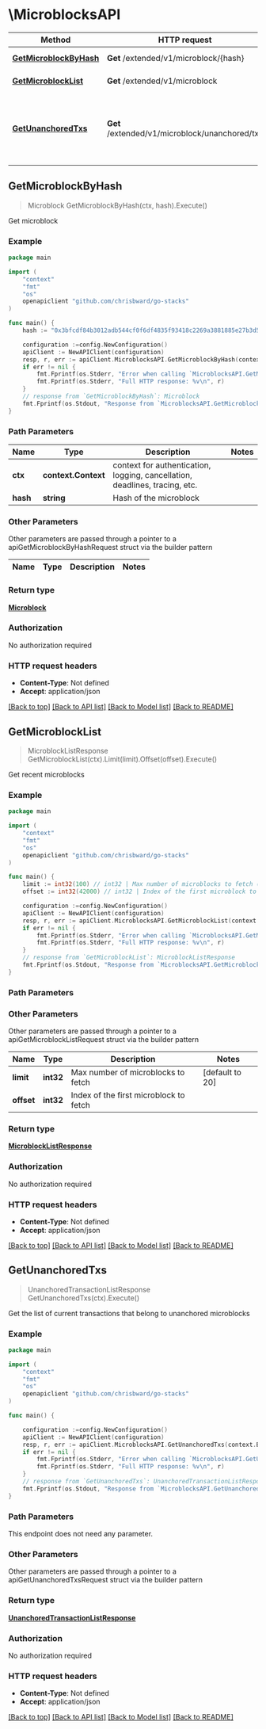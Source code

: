 # \MicroblocksAPI



Method | HTTP request | Description
------------- | ------------- | -------------
[**GetMicroblockByHash**](MicroblocksAPI.md#GetMicroblockByHash) | **Get** /extended/v1/microblock/{hash} | Get microblock
[**GetMicroblockList**](MicroblocksAPI.md#GetMicroblockList) | **Get** /extended/v1/microblock | Get recent microblocks
[**GetUnanchoredTxs**](MicroblocksAPI.md#GetUnanchoredTxs) | **Get** /extended/v1/microblock/unanchored/txs | Get the list of current transactions that belong to unanchored microblocks



## GetMicroblockByHash

> Microblock GetMicroblockByHash(ctx, hash).Execute()

Get microblock



### Example

```go
package main

import (
	"context"
	"fmt"
	"os"
	openapiclient "github.com/chrisbward/go-stacks"
)

func main() {
	hash := "0x3bfcdf84b3012adb544cf0f6df4835f93418c2269a3881885e27b3d58eb82d47" // string | Hash of the microblock

	configuration :=config.NewConfiguration()
	apiClient := NewAPIClient(configuration)
	resp, r, err := apiClient.MicroblocksAPI.GetMicroblockByHash(context.Background(), hash).Execute()
	if err != nil {
		fmt.Fprintf(os.Stderr, "Error when calling `MicroblocksAPI.GetMicroblockByHash``: %v\n", err)
		fmt.Fprintf(os.Stderr, "Full HTTP response: %v\n", r)
	}
	// response from `GetMicroblockByHash`: Microblock
	fmt.Fprintf(os.Stdout, "Response from `MicroblocksAPI.GetMicroblockByHash`: %v\n", resp)
}
```

### Path Parameters


Name | Type | Description  | Notes
------------- | ------------- | ------------- | -------------
**ctx** | **context.Context** | context for authentication, logging, cancellation, deadlines, tracing, etc.
**hash** | **string** | Hash of the microblock | 

### Other Parameters

Other parameters are passed through a pointer to a apiGetMicroblockByHashRequest struct via the builder pattern


Name | Type | Description  | Notes
------------- | ------------- | ------------- | -------------


### Return type

[**Microblock**](Microblock.md)

### Authorization

No authorization required

### HTTP request headers

- **Content-Type**: Not defined
- **Accept**: application/json

[[Back to top]](#) [[Back to API list]](../README.md#documentation-for-api-endpoints)
[[Back to Model list]](../README.md#documentation-for-models)
[[Back to README]](../README.md)


## GetMicroblockList

> MicroblockListResponse GetMicroblockList(ctx).Limit(limit).Offset(offset).Execute()

Get recent microblocks



### Example

```go
package main

import (
	"context"
	"fmt"
	"os"
	openapiclient "github.com/chrisbward/go-stacks"
)

func main() {
	limit := int32(100) // int32 | Max number of microblocks to fetch (optional) (default to 20)
	offset := int32(42000) // int32 | Index of the first microblock to fetch (optional)

	configuration :=config.NewConfiguration()
	apiClient := NewAPIClient(configuration)
	resp, r, err := apiClient.MicroblocksAPI.GetMicroblockList(context.Background()).Limit(limit).Offset(offset).Execute()
	if err != nil {
		fmt.Fprintf(os.Stderr, "Error when calling `MicroblocksAPI.GetMicroblockList``: %v\n", err)
		fmt.Fprintf(os.Stderr, "Full HTTP response: %v\n", r)
	}
	// response from `GetMicroblockList`: MicroblockListResponse
	fmt.Fprintf(os.Stdout, "Response from `MicroblocksAPI.GetMicroblockList`: %v\n", resp)
}
```

### Path Parameters



### Other Parameters

Other parameters are passed through a pointer to a apiGetMicroblockListRequest struct via the builder pattern


Name | Type | Description  | Notes
------------- | ------------- | ------------- | -------------
 **limit** | **int32** | Max number of microblocks to fetch | [default to 20]
 **offset** | **int32** | Index of the first microblock to fetch | 

### Return type

[**MicroblockListResponse**](MicroblockListResponse.md)

### Authorization

No authorization required

### HTTP request headers

- **Content-Type**: Not defined
- **Accept**: application/json

[[Back to top]](#) [[Back to API list]](../README.md#documentation-for-api-endpoints)
[[Back to Model list]](../README.md#documentation-for-models)
[[Back to README]](../README.md)


## GetUnanchoredTxs

> UnanchoredTransactionListResponse GetUnanchoredTxs(ctx).Execute()

Get the list of current transactions that belong to unanchored microblocks



### Example

```go
package main

import (
	"context"
	"fmt"
	"os"
	openapiclient "github.com/chrisbward/go-stacks"
)

func main() {

	configuration :=config.NewConfiguration()
	apiClient := NewAPIClient(configuration)
	resp, r, err := apiClient.MicroblocksAPI.GetUnanchoredTxs(context.Background()).Execute()
	if err != nil {
		fmt.Fprintf(os.Stderr, "Error when calling `MicroblocksAPI.GetUnanchoredTxs``: %v\n", err)
		fmt.Fprintf(os.Stderr, "Full HTTP response: %v\n", r)
	}
	// response from `GetUnanchoredTxs`: UnanchoredTransactionListResponse
	fmt.Fprintf(os.Stdout, "Response from `MicroblocksAPI.GetUnanchoredTxs`: %v\n", resp)
}
```

### Path Parameters

This endpoint does not need any parameter.

### Other Parameters

Other parameters are passed through a pointer to a apiGetUnanchoredTxsRequest struct via the builder pattern


### Return type

[**UnanchoredTransactionListResponse**](UnanchoredTransactionListResponse.md)

### Authorization

No authorization required

### HTTP request headers

- **Content-Type**: Not defined
- **Accept**: application/json

[[Back to top]](#) [[Back to API list]](../README.md#documentation-for-api-endpoints)
[[Back to Model list]](../README.md#documentation-for-models)
[[Back to README]](../README.md)

